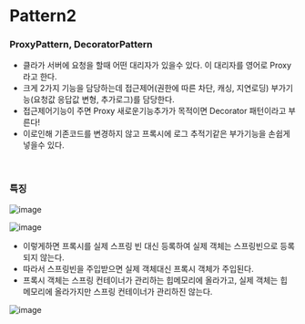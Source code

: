 # Pattern2

### ProxyPattern, DecoratorPattern
- 클라가 서버에 요청을 할때 어떤 대리자가 있을수 있다. 이 대리자를 영어로 Proxy라고 한다.
- 크게 2가지 기능을 담당하는데 접근제어(권한에 따른 차단, 캐싱, 지연로딩) 부가기능(요청값 응답값 변형, 추가로그)를 담당한다.
- 접근제어기능이 주면 Proxy 새로운기능추가가 목적이면 Decorator 패턴이라고 부른다!
- 이로인해 기존코드를 변경하지 않고 프록시에 로그 추적기같은 부가기능을 손쉽게 넣을수 있다.

<br>


### 특징


 ![image](https://github.com/MarkZiRo/spring-project/assets/37473857/e269de66-78d3-4c21-a568-9473d31425c7)
 
 ![image](https://github.com/MarkZiRo/spring-project/assets/37473857/fda0f81f-c90f-4192-9ba1-edef4219432e)
 
- 이렇게하면 프록시를 실제 스프링 빈 대신 등록하여 실제 객체는 스프링빈으로 등록되지 않는다. 
- 따라서 스프링빈을 주입받으면 실제 객체대신 프록시 객체가 주입된다.
- 프록시 객체는 스프링 컨테이너가 관리하는 힙메모리에 올라가고, 실제 객체는 힙 메모리에 올라가지만 스프링 컨테이너가 관리하진 않는다.

  
![image](https://github.com/MarkZiRo/spring-project/assets/37473857/18a1c7ab-555b-48bb-bdd8-8a4d7ee1c324)


<br>
